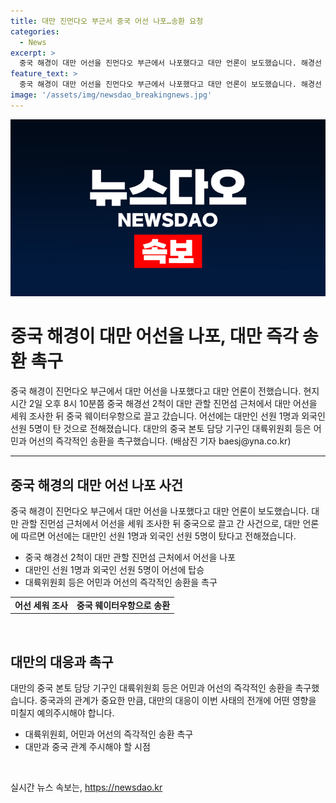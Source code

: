 ```yaml
---
title: 대만 진먼다오 부근서 중국 어선 나포…송환 요청
categories:
  - News
excerpt: >
  중국 해경이 대만 어선을 진먼다오 부근에서 나포했다고 대만 언론이 보도했습니다. 해경선 2척이 어선을 세워 조사한 후 중국으로 끌고 갔으며, 어선에는 대만인 선원 1명과 외국인 선원 5명이 탔다고 전해졌습니다. 대만 당국은 송환을 촉구했으며, 관련 기구들이 조치에 대해 논의 중이라고 합니다. 중국 해경의 행동이 긴장을 일으키고 있습니다. (150자)
feature_text: >
  중국 해경이 대만 어선을 진먼다오 부근에서 나포했다고 대만 언론이 보도했습니다. 해경선 2척이 어선을 세워 조사한 후 중국으로 끌고 갔으며, 어선에는 대만인 선원 1명과 외국인 선원 5명이 탔다고 전해졌습니다. 대만 당국은 송환을 촉구했으며, 관련 기구들이 조치에 대해 논의 중이라고 합니다. 중국 해경의 행동이 긴장을 일으키고 있습니다. (150자)
image: '/assets/img/newsdao_breakingnews.jpg'
---
```


<p><img src="/assets/img/newsdao_breakingnews.jpg" alt="cryptoinkorea 속보" /></p>

<h1 data-ke-size="size26">중국 해경이 대만 어선을 나포, 대만 즉각 송환 촉구</h1>

<p data-ke-size="size16">중국 해경이 진먼다오 부근에서 대만 어선을 나포했다고 대만 언론이 전했습니다. 현지시간 2일 오후 8시 10분쯤 중국 해경선 2척이 대만 관할 진먼섬 근처에서 대만 어선을 세워 조사한 뒤 중국 웨이터우항으로 끌고 갔습니다. 어선에는 대만인 선원 1명과 외국인 선원 5명이 탄 것으로 전해졌습니다. 대만의 중국 본토 담당 기구인 대륙위원회 등은 어민과 어선의 즉각적인 송환을 촉구했습니다. (배삼진 기자 baesj@yna.co.kr)</p>

<hr>

<h2 data-ke-size="size26">중국 해경의 대만 어선 나포 사건</h2>

<p data-ke-size="size16">
중국 해경이 진먼다오 부근에서 대만 어선을 나포했다고 대만 언론이 보도했습니다. 대만 관할 진먼섬 근처에서 어선을 세워 조사한 뒤 중국으로 끌고 간 사건으로, 대만 언론에 따르면 어선에는 대만인 선원 1명과 외국인 선원 5명이 탔다고 전해졌습니다.
</p>

<ul>
  <li>중국 해경선 2척이 대만 관할 진먼섬 근처에서 어선을 나포</li>
  <li>대만인 선원 1명과 외국인 선원 5명이 어선에 탑승</li>
  <li>대륙위원회 등은 어민과 어선의 즉각적인 송환을 촉구</li>
</ul>

<table>
  <tr>
    <td style="text-align: center; height: 17px;"><b>어선 세워 조사</b></td>
    <td style="text-align: center; height: 17px;"><b>중국 웨이터우항으로 송환</b></td>
  </tr>
</table>

<p data-ke-size="size16">&nbsp;</p>

<h2 data-ke-size="size26">대만의 대응과 촉구</h2>

<p data-ke-size="size16">대만의 중국 본토 담당 기구인 대륙위원회 등은 어민과 어선의 즉각적인 송환을 촉구했습니다. 중국과의 관계가 중요한 만큼, 대만의 대응이 이번 사태의 전개에 어떤 영향을 미칠지 예의주시해야 합니다.</p>

<ul>
  <li>대륙위원회, 어민과 어선의 즉각적인 송환 촉구</li>
  <li>대만과 중국 관계 주시해야 할 시점</li>
</ul>

<p data-ke-size="size16">&nbsp;</p>
실시간 뉴스 속보는, <a href="https://newsdao.kr" rel="dofollow">https://newsdao.kr</a>


